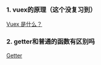   ### 1. vuex的原理（这个没复习到）
  [Vuex 是什么？](https://vue3js.cn/vuex/zh/)


  ### 2. getter和普通的函数有区别吗
  [Getter](https://vue3js.cn/vuex/zh/guide/getters.html)